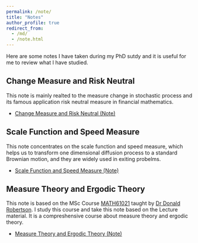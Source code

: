 ```yaml
---
permalink: /note/
title: "Notes"
author_profile: true
redirect_from: 
  - /md/
  - /note.html
---
```

Here are some notes I have taken during my PhD sutdy and it is useful for me to review what I have studied.

## Change Measure and Risk Neutral 
This note is mainly realted to the measure change in stochastic process and its famous application risk neutral measure in financial mathematics.
* [Change Measure and Risk Neutral (Note)](https://yuze0402.github.io/files/Change_Measure_and_Risk_Neutral_v2.pdf)

## Scale Function and Speed Measure
This note concentrates on the scale function and speed measure, which helps us to transform one dimensional diffusion process to a standard Brownian motion, and they are widely used in exiting probelms.
* [Scale Function and Speed Measure (Note)](https://yuze0402.github.io/files/Scale_Function_and_Speed_Measure.pdf)

## Measure Theory and Ergodic Theory
This note is based on the MSc Course [MATH61021](https://www.manchester.ac.uk/study/masters/courses/list/12519/msc-pure-mathematics/course-details/MATH61021#course-unit-details) taught by [Dr Donald Robertson](https://personalpages.manchester.ac.uk/staff/donald.robertson/default.htm). I study this course and take this note based on the Lecture material. It is a compreshensive course about measure theory and ergodic theory.
* [Measure Theory and Ergodic Theory (Note)](https://yuze0402.github.io/files/MTET_Note.pdf)
